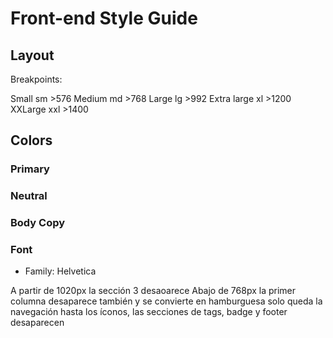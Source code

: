 # Front-end Style Guide

## Layout

Breakpoints:

Small sm >576
Medium md >768
Large lg >992
Extra large xl >1200
XXLarge xxl >1400

## Colors

### Primary


### Neutral

### Body Copy

### Font

- Family: Helvetica

A partir de 1020px la sección 3 desaoarece
Abajo de 768px la primer columna desaparece también y se convierte en hamburguesa
solo queda la navegación hasta los íconos, las secciones de tags, badge y footer desaparecen


